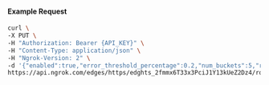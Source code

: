 <!-- Code generated for API Clients. DO NOT EDIT. -->

#### Example Request

```bash
curl \
-X PUT \
-H "Authorization: Bearer {API_KEY}" \
-H "Content-Type: application/json" \
-H "Ngrok-Version: 2" \
-d '{"enabled":true,"error_threshold_percentage":0.2,"num_buckets":5,"rolling_window":300,"tripped_duration":120,"volume_threshold":20}' \
https://api.ngrok.com/edges/https/edghts_2fmmx6T33x3PciJ1Y13kUeZ2Dz4/routes/edghtsrt_2fmmx5MVfyepfSH3egpnGRZRPUs/circuit_breaker
```
